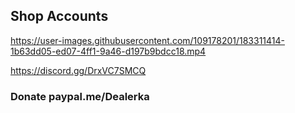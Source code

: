 ## Shop Accounts




https://user-images.githubusercontent.com/109178201/183311414-1b63dd05-ed07-4ff1-9a46-d197b9bdcc18.mp4




https://discord.gg/DrxVC7SMCQ

### Donate  paypal.me/Dealerka
